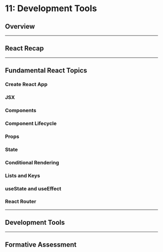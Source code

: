 # 11: Development Tools

## Overview

---

## React Recap

---

## Fundamental React Topics

### Create React App

### JSX

### Components

### Component Lifecycle

### Props

### State

### Conditional Rendering

### Lists and Keys

### useState and useEffect

### React Router

--- 

## Development Tools

---

## Formative Assessment
